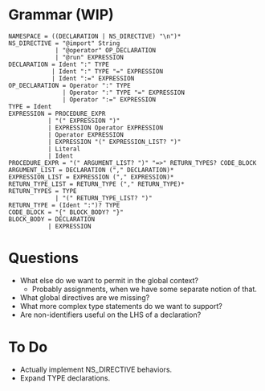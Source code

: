 # Grammar (WIP)

    NAMESPACE = ((DECLARATION | NS_DIRECTIVE) "\n")*
    NS_DIRECTIVE = "@import" String
                 | "@operator" OP_DECLARATION
                 | "@run" EXPRESSION
    DECLARATION = Ident ":" TYPE
                | Ident ":" TYPE "=" EXPRESSION
                | Ident ":=" EXPRESSION
    OP_DECLARATION = Operator ":" TYPE
                   | Operator ":" TYPE "=" EXPRESSION
                   | Operator ":=" EXPRESSION
    TYPE = Ident
    EXPRESSION = PROCEDURE_EXPR
               | "(" EXPRESSION ")"
               | EXPRESSION Operator EXPRESSION
               | Operator EXPRESSION
               | EXPRESSION "(" EXPRESSION_LIST? ")"
               | Literal
               | Ident
    PROCEDURE_EXPR = "(" ARGUMENT_LIST? ")" "=>" RETURN_TYPES? CODE_BLOCK
    ARGUMENT_LIST = DECLARATION ("," DECLARATION)*
    EXPRESSION_LIST = EXPRESSION ("," EXPRESSION)*
    RETURN_TYPE_LIST = RETURN_TYPE ("," RETURN_TYPE)*
    RETURN_TYPES = TYPE
                 | "(" RETURN_TYPE_LIST? ")"
    RETURN_TYPE = (Ident ":")? TYPE
    CODE_BLOCK = "{" BLOCK_BODY? "}"
    BLOCK_BODY = DECLARATION
               | EXPRESSION

# Questions

* What else do we want to permit in the global context?
  * Probably assignments, when we have some separate notion of that.
* What global directives are we missing?
* What more complex type statements do we want to support?
* Are non-identifiers useful on the LHS of a declaration?

# To Do

* Actually implement NS_DIRECTIVE behaviors.
* Expand TYPE declarations.
